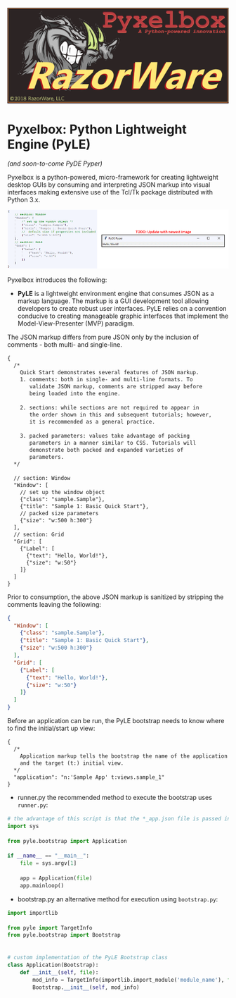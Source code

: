 <p align="center">
    <img src="https://github.com/razorware/pyxelbox/blob/master/images/razorware_pyxelbox_logo.png"
         alt="razorware.pyxelbox logo"
         title="RazorWare.Pyxelbox" />
</p>

# Pyxelbox: Python Lightweight Engine (PyLE)
*(and soon-to-come PyDE Pyper)*

Pyxelbox is a python-powered, micro-framework for creating lightweight desktop GUIs by consuming and interpreting JSON markup into visual interfaces making extensive use of the Tcl/Tk package distributed with Python 3.x.

![JSON markup to Tkinter GUI][json_to_gui]

Pyxelbox introduces the following:

* **PyLE** is a lightweight environment engine that consumes JSON as a markup language. The markup is a GUI development tool allowing developers to create robust user interfaces. PyLE relies on a convention conducive to creating manageable graphic interfaces that implement the Model-View-Presenter (MVP) paradigm.

The JSON markup differs from pure JSON only by the inclusion of comments - both multi- and single-line.
```
{
  /*
    Quick Start demonstrates several features of JSON markup.
    1. comments: both in single- and multi-line formats. To 
       validate JSON markup, comments are stripped away before 
       being loaded into the engine.

    2. sections: while sections	are not required to appear in 
       the order shown in this and subsequent tutorials; however,
       it is recommended as a general practice.

    3. packed parameters: values take advantage of packing 
       parameters in a manner similar to CSS. Tutorials will
       demonstrate both packed and expanded varieties of 
       parameters.
  */
	
  // section: Window
  "Window": [
    // set up the window object
    {"class": "sample.Sample"},
    {"title": "Sample 1: Basic Quick Start"},
    // packed size parameters
    {"size": "w:500 h:300"}
  ],
  // section: Grid
  "Grid": [
    {"Label": [
      {"text": "Hello, World!"},
      {"size": "w:50"}
    ]}
  ]
}
```

Prior to consumption, the above JSON markup is sanitized by stripping the comments leaving the following:
```json
{
  "Window": [
    {"class": "sample.Sample"},
    {"title": "Sample 1: Basic Quick Start"},
    {"size": "w:500 h:300"}
  ],
  "Grid": [
    {"Label": [
      {"text": "Hello, World!"},
      {"size": "w:50"}
    ]}
  ]
}
```

Before an application can be run, the PyLE bootstrap needs to know where to find the initial/start up view:
```
{
  /*
    Application markup tells the bootstrap the name of the application
    and the target (t:) initial view.
  */
  "application": "n:'Sample App' t:views.sample_1"
}
```

* runner.py
the recommended method to execute the bootstrap uses `runner.py`:
```python
# the advantage of this script is that the *_app.json file is passed in the command line parameter
import sys

from pyle.bootstrap import Application

if __name__ == "__main__":
    file = sys.argv[1]

    app = Application(file)
    app.mainloop()
```

* bootstrap.py
an alternative method for execution using `bootstrap.py`:
```python
import importlib

from pyle import TargetInfo
from pyle.bootstrap import Bootstrap


# custom implementation of the PyLE Bootstrap class
class Application(Bootstrap):
    def __init__(self, file):
        mod_info = TargetInfo(importlib.import_module('module_name'), file)
        Bootstrap.__init__(self, mod_info)
```

[json_to_gui]: https://github.com/razorware/pyxelbox/blob/master/images/json_to_gui.png "JSON markup to Tkinter GUI"
